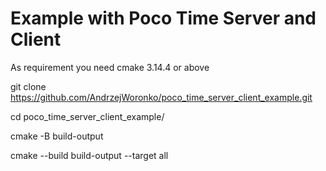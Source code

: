 # Example with Poco Time Server and Client

As requirement you need cmake 3.14.4 or above

git clone https://github.com/AndrzejWoronko/poco_time_server_client_example.git

cd poco_time_server_client_example/

cmake -B build-output

cmake --build build-output --target all

